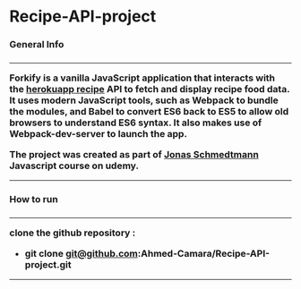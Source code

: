 <h1>Recipe-API-project</h1>

<h3>General Info<h3>
<hr>
  <p>
    Forkify is a vanilla JavaScript application that interacts with the <a href="https://recipesapi.herokuapp.com/">herokuapp recipe</a> API to fetch and display recipe food data.
    It uses modern JavaScript tools, such as Webpack to bundle the modules, and Babel to convert ES6 back to ES5 to allow old browsers to understand ES6 syntax.
    It also makes use of Webpack-dev-server to launch the app.
  </p>
  <p>
    The project was created as part of <a href="https://github.com/jonasschmedtmann">Jonas Schmedtmann</a> Javascript course on udemy.
  </p>
<hr>
 <h3>How to run<h3>
 <hr>
    <p>clone the github repository : </p>
   
   - git clone git@github.com:Ahmed-Camara/Recipe-API-project.git
    
 <hr>

